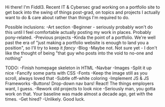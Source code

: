 Hi there!  I'm Fiddl3.  Recent IT & Cybersec grad working on a portfolio site to get back into the swing of things post-grad, on topics and projects I actually want to do & care about rather than things I'm required to do. <br/>

Possible inclusions:
-Art section
  -Beginner - seriously probably won't do this until I feel comfortable actually posting my work in places.  Probably pony-related.
-Previous projects
  -Kinda the point of a portfolio.  We're well past the era of "just making a portfolio website is enough to land you a position", so I'll try to keep it *fancy*
-Blog
  -Maybe not.  Not sure yet - I don't like the thought of being "that guy who posts into the void to no-one and nothing"

TODO:
-Finish homepage skeleton in HTML
  -Navbar
  -Images
  -Split it up nice
-Fancify some parts with CSS
  -Fonts
  -Keep the image still as you scroll, always loved that
  -Subtle off-white coloring
-Implement JS & JS Frameworks
  -Buttons! Drop-down nav bars! React! The things employers want, I guess.
-Rework old projects to look nice
  -Seriously man, you gotta work on that.  Your baseline was made almost a decade ago, get with the times.
-Get hired?
  -Unlikely.  Good luck.

